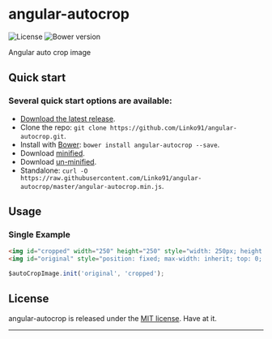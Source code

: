 # angular-autocrop
![License](https://img.shields.io/badge/license-MIT-blue.svg)
![Bower version](https://img.shields.io/badge/bower-0.2.1-blue.svg)


Angular auto crop image

## Quick start

### Several quick start options are available:

* [Download the latest release](https://github.com/Linko91/angular-autocrop/archive/0.2.1.zip).
* Clone the repo: `git clone https://github.com/Linko91/angular-autocrop.git`.
* Install with [Bower](http://bower.io): `bower install angular-autocrop --save`.
* Download [minified](https://raw.githubusercontent.com/Linko91/angular-autocrop/master/angular-autocrop.min.js).
* Download [un-minified](https://raw.githubusercontent.com/Linko91/angular-autocrop/master/angular-autocrop.js).
* Standalone: `curl -O https://raw.githubusercontent.com/Linko91/angular-autocrop/master/angular-autocrop.min.js`.



## Usage

### Single Example 

```html
<img id="cropped" width="250" height="250" style="width: 250px; height: 250px;"/>
<img id="original" style="position: fixed; max-width: inherit; top: 0; left: 0; z-index: -1000; width: auto; height: auto; display: none;"/>
```

```javascript
$autoCropImage.init('original', 'cropped');
```



## License
angular-autocrop is released under the [MIT license](https://raw.githubusercontent.com/Linko91/angular-autocrop/master/LICENSE). Have at it.
* * *
